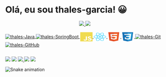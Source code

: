 <h1>Olá, eu sou thales-garcia! 😀</h1>

  <div align="center">
    <a href="https://github.com/thales-garcia">
    <img height="180em" src="https://github-readme-stats.vercel.app/api?username=thales-garcia&show_icons=true&theme=highcontrast&include_all_commits=true&count_private=true"/>
    <img height="180em" src="https://github-readme-stats.vercel.app/api/top-langs/?username=thales-garcia&layout=compact&langs_count=7&theme=highcontrast"/>
  </div>

  <div style="display: inline_block"><br>
    <img align="center" alt="thales-Java" height="30" width="40" src="https://cdn.jsdelivr.net/gh/devicons/devicon/icons/java/java-original.svg">
    <img align="center" alt="thales-SpringBoot" height="30" width="40" src="https://cdn.jsdelivr.net/gh/devicons/devicon/icons/spring/spring-original.svg">
    <img align="center" alt="thales-JS" height="30" width="40" src="https://raw.githubusercontent.com/devicons/devicon/master/icons/javascript/javascript-plain.svg">
    <img align="center" alt="thales-React" height="30" width="40" src="https://raw.githubusercontent.com/devicons/devicon/master/icons/react/react-original.svg">
    <img align="center" alt="thales-HTML" height="30" width="40" src="https://raw.githubusercontent.com/devicons/devicon/master/icons/html5/html5-original.svg">
    <img align="center" alt="thales-CSS" height="30" width="40" src="https://raw.githubusercontent.com/devicons/devicon/master/icons/css3/css3-original.svg"> 
    <img align="center" alt="thales-Git" height="30" width="40" src="https://cdn.jsdelivr.net/gh/devicons/devicon/icons/git/git-original.svg"> 
    <img align="center" alt="thales-GitHub" height="30" width="40" src="https://cdn.jsdelivr.net/gh/devicons/devicon/icons/github/github-original.svg"> 
  </div>
  
  ##
  
  <div>
    <a href="https://www.facebook.com/thales.grc" target="_blank"><img src="https://img.shields.io/badge/Facebook-1877F2?style=for-the-badge&logo=facebook&logoColor=white"   target="_blank"></a>
  <a href="https://www.instagram.com/thales_grc" target="_blank"><img src="https://img.shields.io/badge/-Instagram-%23E4405F?style=for-the-badge&logo=instagram&logoColor=white"     target="_blank"></a>
 <a href="" target="_blank"><img src="https://img.shields.io/badge/Discord-7289DA?style=for-the-badge&logo=discord&logoColor=white" target="_blank">   </a> 
  <a href = "mailto:thalesgsoares@gmail.com"><img src="https://img.shields.io/badge/-Gmail-%23333?style=for-the-badge&logo=gmail&logoColor=white" target="_blank"></a>
  <a href="https://www.linkedin.com/in/thales-garcia" target="_blank"><img src="https://img.shields.io/badge/-LinkedIn-%230077B5?style=for-the-badge&logo=linkedin&logoColor=white" target="_blank"></a> 
  
  ![Snake animation](https://github.com/thales-garcia/thales-garcia/blob/output/github-contribution-grid-snake.svg)
    
  </div>
    

